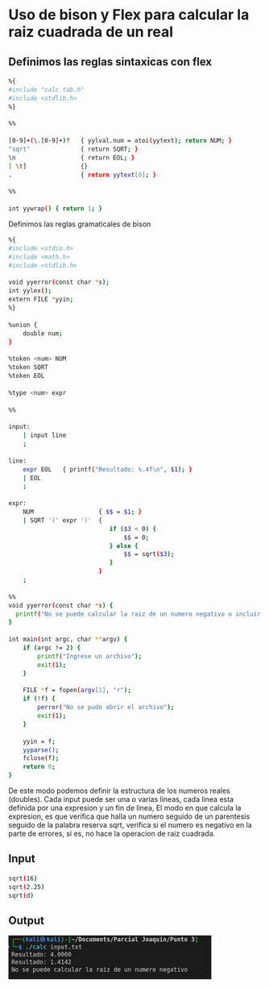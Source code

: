# Uso de bison y Flex para calcular la raiz cuadrada de un real
## Definimos las reglas sintaxicas con flex
```bash
%{
#include "calc.tab.h"
#include <stdlib.h>
%}

%%

[0-9]+(\.[0-9]+)?   { yylval.num = atoi(yytext); return NUM; }
"sqrt"              { return SQRT; }
\n                  { return EOL; }
[ \t]               {}
.                   { return yytext[0]; }

%%

int yywrap() { return 1; }
```
Definimos las reglas gramaticales de bison

```bash
%{
#include <stdio.h>
#include <math.h>
#include <stdlib.h>

void yyerror(const char *s);
int yylex();
extern FILE *yyin;
%}

%union {
    double num;
}

%token <num> NUM
%token SQRT
%token EOL

%type <num> expr

%%

input:
    | input line
    ;

line:
    expr EOL   { printf("Resultado: %.4f\n", $1); }
    | EOL
    ;

expr:
    NUM                  { $$ = $1; }
    | SQRT '(' expr ')'  { 
                            if ($3 < 0) {
                                $$ = 0;
                            } else {
                                $$ = sqrt($3);
                            }
                         }
    ;

%%
void yyerror(const char *s) {
  printf("No se puede calcular la raiz de un numero negativo o incluir caracteres no valido");
}

int main(int argc, char **argv) {
    if (argc != 2) {
        printf("Ingrese un archivo");
        exit(1);
    }

    FILE *f = fopen(argv[1], "r");
    if (!f) {
        perror("No se pudo abrir el archivo");
        exit(1);
    }

    yyin = f;
    yyparse();
    fclose(f);
    return 0;
}

```
De este modo podemos definir la estructura de los numeros reales (doubles).
Cada input puede ser una o varias lineas, cada linea esta definida por una expresion y un fin de linea,
El modo en que calcula la expresion, es que verifica que halla un numero seguido de un parentesis seguido de la palabra reserva sqrt, verifica si el numero es negativo en la parte de errores, si es, no hace la operacion de raiz cuadrada.

## Input
```bash
sqrt(16)
sqrt(2.25)
sqrt(d)

```

## Output

![alt text](image.png)